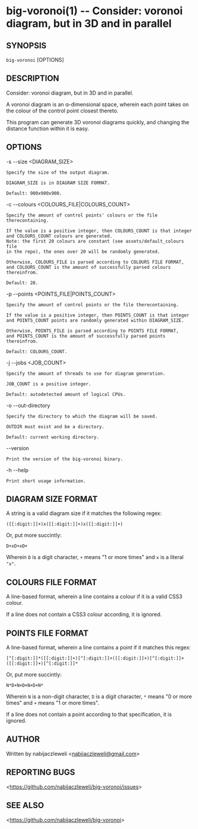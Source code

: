 big-voronoi(1) -- Consider: voronoi diagram, but in 3D and in parallel
======================================================================

## SYNOPSIS

`big-voronoi` [OPTIONS]

## DESCRIPTION

Consider: voronoi diagram, but in 3D and in parallel.

A voronoi diagram is an α-dimensional space, wherein each point takes on the
colour of the control point closest thereto.

This program can generate 3D voronoi diagrams quickly, and changing the distance
function within it is easy.

## OPTIONS

  -s --size <DIAGRAM_SIZE>

    Specify the size of the output diagram.

    DIAGRAM_SIZE is in DIAGRAM SIZE FORMAT.

    Default: 900x900x900.

  -c --colours <COLOURS_FILE|COLOURS_COUNT>

    Specify the amount of control points' colours or the file therecontaining.

    If the value is a positive integer, then COLOURS_COUNT is that integer
    and COLOURS_COUNT colours are generated.
    Note: the first 20 colours are constant (see assets/default_colours file
    in the repo), the ones over 20 will be randomly generated.

    Otherwise, COLOURS_FILE is parsed according to COLOURS FILE FORMAT,
    and COLOURS_COUNT is the amount of successfully parsed colours thereinfrom.

    Default: 20.

  -p --points <POINTS_FILE|POINTS_COUNT>

    Specify the amount of control points or the file therecontaining.

    If the value is a positive integer, then POINTS_COUNT is that integer
    and POINTS_COUNT points are randomly generated within DIAGRAM_SIZE.

    Otherwise, POINTS_FILE is parsed according to POINTS FILE FORMAT,
    and POINTS_COUNT is the amount of successfully parsed points thereinfrom.

    Default: COLOURS_COUNT.

  -j --jobs <JOB_COUNT>

    Specify the amount of threads to use for diagram generation.

    JOB_COUNT is a positive integer.

    Default: autodetected amount of logical CPUs.

  -o --out-directory <OUTDIR>

    Specify the directory to which the diagram will be saved.

    OUTDIR must exist and be a directory.

    Default: current working directory.

  --version

    Print the version of the big-voronoi binary.

  -h --help

    Print short usage information.

## DIAGRAM SIZE FORMAT

A string is a valid diagram size if it matches the following regex:

```regex
([[:digit:]]+)x([[:digit:]]+)x([[:digit:]]+)
```

Or, put more succintly:

```
D+xD+xD+
```

Wherein `D` is a digit character, `+` means "1 or more times" and `x` is a literal `"x"`.

## COLOURS FILE FORMAT

A line-based format, wherein a line contains a colour if it is a valid CSS3 colour.

If a line does not contain a CSS3 colour according, it is ignored.

## POINTS FILE FORMAT

A line-based format, wherein a line contains a point if it matches this regex:

```regex
[^[:digit:]]*([[:digit:]]+)[^[:digit:]]+([[:digit:]]+)[^[:digit:]]+([[:digit:]]+)[^[:digit:]]*
```

Or, put more succintly:

```
N*D+N+D+N+D+N*
```

Wherein `N` is a non-digit character, `D` is a digit character,
        `*` means "0 or more times" and `+` means "1 or more times".

If a line does not contain a point according to that specification, it is ignored.

## AUTHOR

Written by nabijaczleweli &lt;<nabijaczleweli@gmail.com>&gt;

## REPORTING BUGS

&lt;<https://github.com/nabijaczleweli/big-voronoi/issues>&gt;

## SEE ALSO

&lt;<https://github.com/nabijaczleweli/big-voronoi>&gt;
